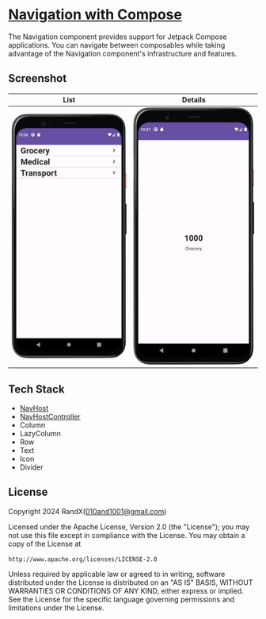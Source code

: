 # [Navigation with Compose](https://developer.android.com/jetpack/compose/navigation)

The Navigation component provides support for Jetpack Compose applications. You can navigate between
composables while taking advantage of the Navigation component's infrastructure and features.

## Screenshot

| List                           | Details                              |
|--------------------------------|--------------------------------------|
| ![List](./Screenshot/List.png) | ![Details](./Screenshot/Details.png) |

## Tech Stack

- [NavHost](https://developer.android.com/reference/androidx/navigation/NavHost)
- [NavHostController](https://developer.android.com/reference/androidx/navigation/NavHostController)
- Column
- LazyColumn
- Row
- Text
- Icon
- Divider

## License

Copyright 2024 RandX(<010and1001@gmail.com>)

Licensed under the Apache License, Version 2.0 (the "License");
you may not use this file except in compliance with the License.
You may obtain a copy of the License at

    http://www.apache.org/licenses/LICENSE-2.0

Unless required by applicable law or agreed to in writing, software
distributed under the License is distributed on an "AS IS" BASIS,
WITHOUT WARRANTIES OR CONDITIONS OF ANY KIND, either express or implied.
See the License for the specific language governing permissions and
limitations under the License.
